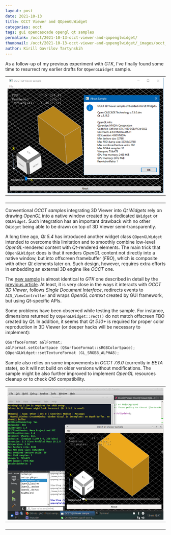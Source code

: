 ```yaml
---
layout: post
date: 2021-10-13
title: OCCT Viewer and QOpenGLWidget
categories: occt
tags: gui opencascade opengl qt samples
permalink: /occt/2021-10-13-occt-viewer-and-qopenglwidget/
thumbnail: /occt/2021-10-13-occt-viewer-and-qopenglwidget/_images/occt_qtopenglwidget_sample.png
author: Kirill Gavrilov Tartynskih
---
```


As a follow-up of my previous experiment with *GTK*, I've finally found some time to resurrect my earlier drafts for `QOpenGLWidget` sample.

<!--break-->

| ![occt_qtopenglwidget_sample](_images/occt_qtopenglwidget_sample.png) |
|:--:|
| &nbsp; |

Conventional *OCCT samples* integrating 3D Viewer into *Qt Widgets* rely on drawing *OpenGL* into a native window created by a dedicated `QWidget` or `QGLWidget`.
Such integration has an important drawback with no other `QWidget` being able to be drawn on top of 3D Viewer semi-transparently.

A long time ago, *Qt 5.4* has introduced another widget class `QOpenGLWidget` intended to overcome this limitation and to smoothly combine low-level *OpenGL*-rendered content with *Qt*-rendered elements.
The main trick that `QOpenGLWidget` does is that it renders *OpenGL* content not directly into a native window,
but into offscreen framebuffer (*FBO*), which is composite with other *Qt* elements later on.
Such design, however, requires extra efforts in embedding an external 3D engine like *OCCT* one.

The [new sample](https://github.com/gkv311/occt-samples-qopenglwidget) is almost identical to *GTK* one described in detail by the [previous article](../2021-07-29-occt-viewer-and-gtk/).
At least, it is very close in the ways it interacts with *OCCT 3D Viewer*, follows *Single Document Interface*,
redirects events to `AIS_ViewController` and wraps *OpenGL context* created by GUI framework, but using *Qt*-specific APIs.

Some problems have been observed while testing the sample.
For instance, dimensions returned by `QOpenGLWidget::rect()` do not match offscreen FBO created by *Qt*.
In addition, it seems that *Qt 5.10+* is required for proper color reproduction in 3D Viewer (or deeper hacks will be necessary to implement):

```cpp
QSurfaceFormat aGlFormat;
aGlFormat.setColorSpace (QSurfaceFormat::sRGBColorSpace);
QOpenGLWidget::setTextureFormat (GL_SRGB8_ALPHA8);
```

Sample also relies on some improvements in *OCCT 7.6.0* (currently in *BETA* state), so it will not build on older versions without modifications.
The sample might be also further improved to implement *OpenGL* resources cleanup or to check *Qt6* compatibility.

| ![occt_qtopenglwidget_dev](_images/occt_qtopenglwidget_dev.png) |
|:--:|
| &nbsp; |
